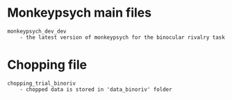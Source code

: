 # Monkeypsych main files  
  
	monkeypsych_dev_dev  
		- the latest version of monkeypsych for the binocular rivalry task  
  
# Chopping file  
  
	chopping_trial_binoriv  
		- chopped data is stored in 'data_binoriv' folder  

